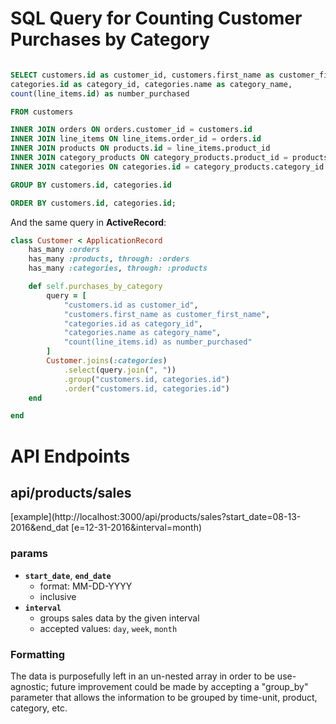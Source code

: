

# SQL Query for Counting Customer Purchases by Category

```sql

SELECT customers.id as customer_id, customers.first_name as customer_first_name,
categories.id as category_id, categories.name as category_name,
count(line_items.id) as number_purchased 

FROM customers 

INNER JOIN orders ON orders.customer_id = customers.id 
INNER JOIN line_items ON line_items.order_id = orders.id 
INNER JOIN products ON products.id = line_items.product_id 
INNER JOIN category_products ON category_products.product_id = products.id 
INNER JOIN categories ON categories.id = category_products.category_id 

GROUP BY customers.id, categories.id

ORDER BY customers.id, categories.id;

```

And the same query in **ActiveRecord**: 

```rb
class Customer < ApplicationRecord
	has_many :orders
	has_many :products, through: :orders
	has_many :categories, through: :products

	def self.purchases_by_category
		query = [
			"customers.id as customer_id",
			"customers.first_name as customer_first_name",
			"categories.id as category_id",
			"categories.name as category_name",
			"count(line_items.id) as number_purchased"
		]
		Customer.joins(:categories)
			.select(query.join(", "))
			.group("customers.id, categories.id")
			.order("customers.id, categories.id")
	end

end
```

# API Endpoints

## api/products/sales

[example](http://localhost:3000/api/products/sales?start_date=08-13-2016&end_dat
[e=12-31-2016&interval=month)

### params

- **`start_date`**, **`end_date`** 
	- format: MM-DD-YYYY
	- inclusive
- **`interval`**
	- groups sales data by the given interval
	- accepted values: `day`, `week`, `month`


### Formatting

The data is purposefully left in an un-nested array in order to be use-agnostic;
future improvement could be made by accepting a "group_by" parameter that allows
the information to be grouped by time-unit, product, category, etc.
